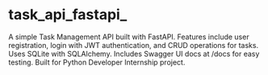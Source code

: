 # task_api_fastapi_
A simple Task Management API built with FastAPI. Features include user registration, login with JWT authentication, and CRUD operations for tasks. Uses SQLite with SQLAlchemy. Includes Swagger UI docs at /docs for easy testing. Built for Python Developer Internship project.
